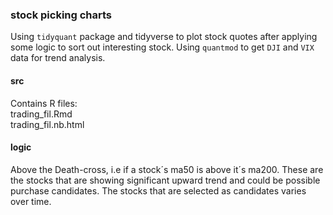### stock picking charts ###

Using `tidyquant` package and tidyverse to plot stock quotes after applying some logic to sort out interesting stock. Using `quantmod` to get `DJI` and `VIX` data for trend analysis.  

#### src ####  
Contains R files:  
trading_fil.Rmd </br>
trading_fil.nb.html  

#### logic ####  
Above the Death-cross, i.e if a stock´s ma50 is above it´s ma200. These are the stocks that are showing significant upward trend and could be possible purchase candidates. The stocks that are selected as candidates varies over time.
